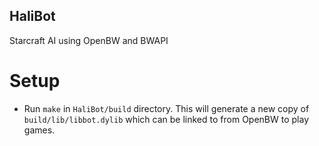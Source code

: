 ## HaliBot
Starcraft AI using OpenBW and BWAPI

# Setup
- Run `make` in `HaliBot/build` directory.  This will generate a new copy of `build/lib/libbot.dylib` which can be linked to from OpenBW to play games.
